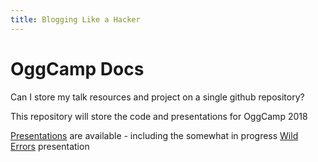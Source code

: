 ```yaml
---
title: Blogging Like a Hacker
---
```

# OggCamp Docs
Can I store my talk resources and project on a single github repository?

This repository will store the code and presentations for OggCamp 2018

[Presentations](https://computamike.github.io/oggcamp-2018/presentation) are available - including the somewhat in progress [Wild Errors](https://computamike.github.io/oggcamp-2018/presentation/wild_errors) presentation
